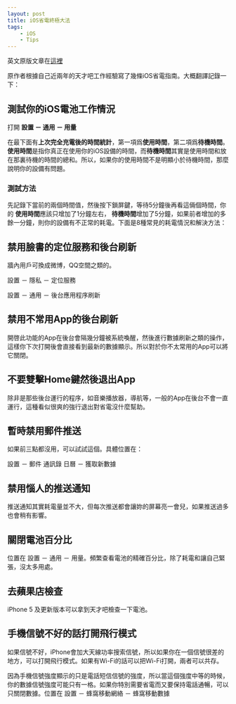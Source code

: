 ```yaml
---
layout: post
title: iOS省電終極大法
tags:
    - iOS
    - Tips
---
```


英文原版文章在[這裡](http://www.overthought.org/blog/2014/the-ultimate-guide-to-solving-ios-battery-drain)

原作者根據自己近兩年的天才吧工作經驗寫了幾條iOS省電指南。大概翻譯記錄一下：

## 測試你的iOS電池工作情況

打開 **設置 － 通用 － 用量**

在最下面有**上次完全充電後的時間統計**，第一項爲**使用時間**，第二項爲**待機時間**。**使用時間**是指你真正在使用你的iOS設備的時間，而**待機時間**其實是使用時間和放在那裏待機的時間的總和。所以，如果你的使用時間不是明顯小於待機時間，那麼說明你的設備有問題。

### 測試方法

先記錄下當前的兩個時間值，然後按下鎖屏鍵，等待5分鐘後再看這倆個時間，你的 **使用時間**應該只增加了1分鐘左右， **待機時間**增加了5分鐘，如果前者增加的多餘一分鐘，則你的設備有不正常的耗電。下面是8種常見的耗電情況和解決方法：

## 禁用臉書的定位服務和後台刷新

牆內用戶可換成微博，QQ空間之類的。

設置 － 隱私 － 定位服務

設置 － 通用 － 後台應用程序刷新

## 禁用不常用App的後台刷新

開啓此功能的App在後台會隔幾分鐘被系統喚醒，然後進行數據刷新之類的操作，這樣你下次打開後會直接看到最新的數據顯示。所以對於你不太常用的App可以將它關閉。

## 不要雙擊Home鍵然後退出App

除非是那些後台運行的程序，如音樂播放器，導航等，一般的App在後台不會一直運行，這種看似很爽的強行退出對省電沒什麼幫助。

## 暫時禁用郵件推送

如果前三點都沒用，可以試試這個。具體位置在：

設置 － 郵件 通訊錄 日曆 － 獲取新數據

## 禁用惱人的推送通知

推送通知其實耗電量並不大，但每次推送都會讓妳的屏幕亮一會兒，如果推送過多也會稍有影響。

## 關閉電池百分比

位置在 設置 － 通用 － 用量。頻繁查看電池的精確百分比，除了耗電和讓自己緊張，沒太多用處。

## 去蘋果店檢查

iPhone 5 及更新版本可以拿到天才吧檢查一下電池。

## 手機信號不好的話打開飛行模式

如果信號不好，iPhone會加大天線功率搜索信號，所以如果你在一個信號很差的地方，可以打開飛行模式。如果有Wi-Fi的話可以把Wi-Fi打開，兩者可以共存。

因為手機信號強度顯示的只是電話短信信號的強度，所以當這個強度中等的時候，你的數據信號強度可能只有一格。如果你特別需要省電而又要保持電話通暢，可以只關閉數據。位置在 設置 － 蜂窩移動網絡 － 蜂窩移動數據
